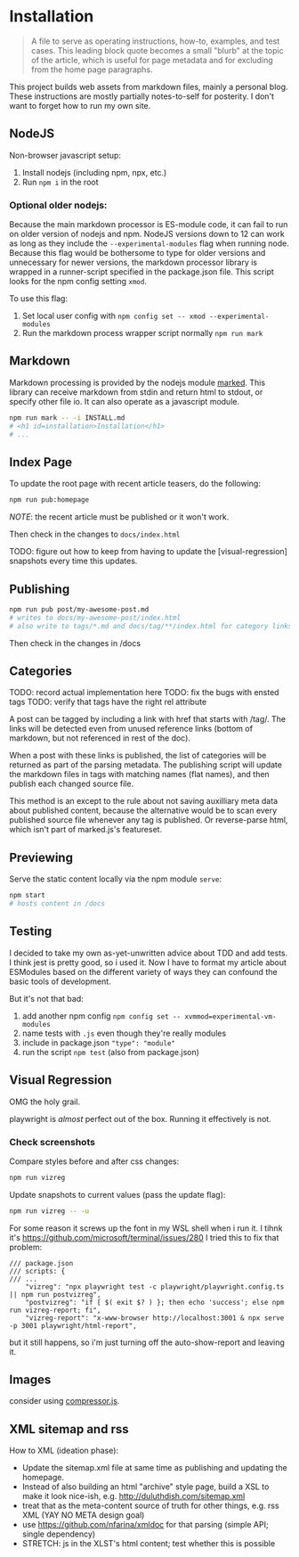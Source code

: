 Installation
============
> A file to serve as operating instructions, how-to, examples, and test cases.
> This leading block quote becomes a small "blurb" at the topic of the article,
> which is useful for page metadata and for excluding from the home page
> paragraphs.

This project builds web assets from markdown files, mainly a personal blog.
These instructions are mostly partially notes-to-self for posterity.  I don't
want to forget how to run my own site.

NodeJS
------
Non-browser javascript setup:
1. Install nodejs (including npm, npx, etc.)
2. Run `npm i` in the root

### Optional older nodejs:
Because the main markdown processor is ES-module code, it can fail to run on
older version of nodejs and npm.  NodeJS versions down to 12 can work as long
as they include the `--experimental-modules` flag when running node.  Because
this flag would be bothersome to type for older versions and unnecessary for
newer versions, the markdown processor library is wrapped in a runner-script
specified in the package.json file.  This script looks for the npm config
setting `xmod`.

To use this flag:
1. Set local user config with `npm config set -- xmod --experimental-modules`
2. Run the markdown process wrapper script normally `npm run mark`

Markdown
--------
Markdown processing is provided by the nodejs module [marked].  This library
can receive markdown from stdin and return html to stdout, or specify other
file io.  It can also operate as a javascript module.

```bash
npm run mark -- -i INSTALL.md
# <h1 id=installation>Installation</h1>
# ...
```

Index Page
----------

To update the root page with recent article teasers, do the following:

```bash
npm run pub:homepage
```

*NOTE*: the recent article must be published or it won't work.


Then check in the changes to `docs/index.html`

TODO: figure out how to keep from having to update the [visual-regression]
snapshots every time this updates.

Publishing
----------
```bash
npm run pub post/my-awesome-post.md
# writes to docs/my-awesome-post/index.html
# also write to tags/*.md and docs/tag/**/index.html for category links starting with /tag
```
Then check in the changes in /docs

Categories
----------

TODO: record actual implementation here
TODO: fix the bugs with ensted tags
TODO: verify that tags have the right rel attribute

A post can be tagged by including a link with href that starts with /tag/.  The
links will be detected even from unused reference links (bottom of markdown, but
not referenced in rest of the doc).

When a post with these links is published, the list of categories will be
returned as part of the parsing metadata.  The publishing script will update the
markdown files in tags with matching names (flat names), and then publish each
changed source file.

This method is an except to the rule about not saving auxilliary meta data about
published content, because the alternative would be to scan every published
source file whenever any tag is published.  Or reverse-parse html, which isn't
part of marked.js's featureset.

Previewing
----------
Serve the static content locally via the npm module `serve`:
```bash
npm start
# hosts content in /docs
```

Testing
-------
I decided to take my own as-yet-unwritten advice about TDD and add tests.  I
think jest is pretty good, so i used it.  Now I have to format my article
about ESModules based on the different variety of ways they can confound the
basic tools of development.

But it's not that bad:
1. add another npm config `npm config set -- xvmmod=experimental-vm-modules`
2. name tests with `.js` even though they're really modules
3. include in package.json `"type": "module"`
4. run the script `npm test` (also from package.json)

Visual Regression
-----------------
OMG the holy grail.

playwright is _almost_ perfect out of the box.  Running it effectively is not.

### Check screenshots

Compare styles before and after css changes:
```bash
npm run vizreg
```

Update snapshots to current values (pass the update flag):
```bash
npm run vizreg -- -u
```

For some reason it screws up the font in my WSL shell when i run it.
I tihnk it's https://github.com/microsoft/terminal/issues/280
I tried this to fix that problem:

```
/// package.json
/// scripts: {
/// ...
    "vizreg": "npx playwright test -c playwright/playwright.config.ts || npm run postvizreg",
    "postvizreg": "if [ $( exit $? ) }; then echo 'success'; else npm run vizreg-report; fi",
    "vizreg-report": "x-www-browser http://localhost:3001 & npx serve -p 3001 playwright/html-report",

```

but it still happens, so i'm just turning off the auto-show-report and leaving it.

Images
------
consider using [compressor.js].


XML sitemap and rss
-------------------
How to XML (ideation phase):
- Update the sitemap.xml file at same time as publishing and updating the homepage.
- Instead of also building an html "archive" style page, build a XSL to make it look nice-ish, e.g. http://duluthdish.com/sitemap.xml
- treat that as the meta-content source of truth for other things, e.g. rss XML (YAY NO META design goal)
- use https://github.com/nfarina/xmldoc for that parsing (simple API; single dependency)
- STRETCH: js in the XLST's html content; test whether this is possible


[marked]: https://marked.js.org/ "Marked - markdown processor for javascript"
[compressor.js]: https://fengyuanchen.github.io/compressorjs/ "compressor.js - javascript image compressor"
